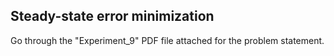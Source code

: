 ## Steady-state error minimization

Go through the "Experiment_9" PDF file attached for the problem statement.
